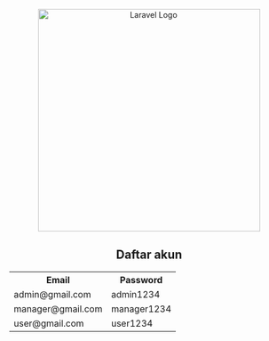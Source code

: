 <p align="center"><a href="https://laravel.com" target="_blank"><img src="https://raw.githubusercontent.com/laravel/art/master/logo-lockup/5%20SVG/2%20CMYK/1%20Full%20Color/laravel-logolockup-cmyk-red.svg" width="400" alt="Laravel Logo"></a></p>
<center>
    <h2>Daftar akun</h2>
    <table>
        <tr>
            <th>Email</th>
            <th>Password</th>
        </tr>
        <tr>
            <td>admin@gmail.com</td>
            <td>admin1234</td>
        </tr>
        <tr>
            <td>manager@gmail.com</td>
            <td>manager1234</td>
        </tr>
        <tr>
            <td>user@gmail.com</td>
            <td>user1234</td>
        </tr>
    </table>
</center>
